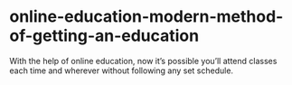 # online-education-modern-method-of-getting-an-education
With the help of online education, now it’s possible you’ll attend classes each time and wherever without following any set schedule.
